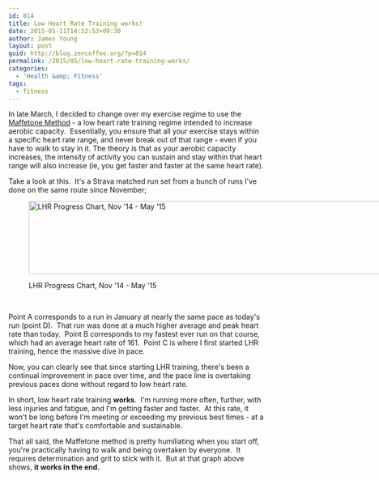 ```yaml
---
id: 814
title: Low Heart Rate Training works!
date: 2015-05-11T14:52:53+09:30
author: James Young
layout: post
guid: http://blog.zencoffee.org/?p=814
permalink: /2015/05/low-heart-rate-training-works/
categories:
  - 'Health &amp; Fitness'
tags:
  - fitness
---
```

In late March, I decided to change over my exercise regime to use the [Maffetone Method](http://www.philmaffetone.com/what-is-the-maffetone-method) - a low heart rate training regime intended to increase aerobic capacity.  Essentially, you ensure that all your exercise stays within a specific heart rate range, and never break out of that range - even if you have to walk to stay in it. The theory is that as your aerobic capacity increases, the intensity of activity you can sustain and stay within that heart range will also increase (ie, you get faster and faster at the same heart rate).

Take a look at this.  It's a Strava matched run set from a bunch of runs I've done on the same route since November;<figure id="attachment_815" aria-describedby="caption-attachment-815" style="width: 772px" class="wp-caption alignnone">

[<img class="size-full wp-image-815" src="https://i2.wp.com/blog.zencoffee.org/wp-content/uploads/2015/05/progresschart.png?resize=772%2C144" alt="LHR Progress Chart, Nov '14 - May '15" width="772" height="144" srcset="https://i2.wp.com/blog.zencoffee.org/wp-content/uploads/2015/05/progresschart.png?w=772&ssl=1 772w, https://i2.wp.com/blog.zencoffee.org/wp-content/uploads/2015/05/progresschart.png?resize=300%2C56&ssl=1 300w" sizes="(max-width: 709px) 85vw, (max-width: 909px) 67vw, (max-width: 984px) 61vw, (max-width: 1362px) 45vw, 600px" data-recalc-dims="1" />](https://i2.wp.com/blog.zencoffee.org/wp-content/uploads/2015/05/progresschart.png)<figcaption id="caption-attachment-815" class="wp-caption-text">LHR Progress Chart, Nov '14 - May '15</figcaption></figure> 

&nbsp;

Point A corresponds to a run in January at nearly the same pace as today's run (point D).  That run was done at a much higher average and peak heart rate than today.  Point B corresponds to my fastest ever run on that course, which had an average heart rate of 161.  Point C is where I first started LHR training, hence the massive dive in pace.

Now, you can clearly see that since starting LHR training, there's been a continual improvement in pace over time, and the pace line is overtaking previous paces done without regard to low heart rate.

In short, low heart rate training **works**.  I'm running more often, further, with less injuries and fatigue, and I'm getting faster and faster.  At this rate, it won't be long before I'm meeting or exceeding my previous best times - at a target heart rate that's comfortable and sustainable.

That all said, the Maffetone method is pretty humiliating when you start off, you're practically having to walk and being overtaken by everyone.  It requires determination and grit to stick with it.  But at that graph above shows, **it works in the end.**